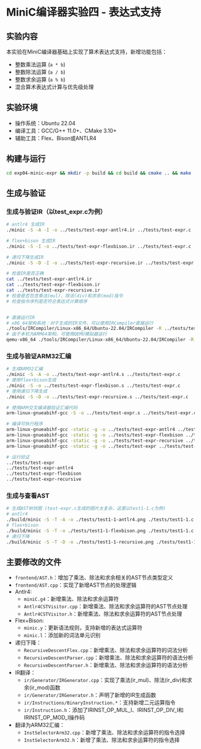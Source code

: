 # MiniC编译器实验四 - 表达式支持

## 实验内容

本实验在MiniC编译器基础上实现了算术表达式支持，新增功能包括：
- 整数乘法运算 (`a * b`)
- 整数除法运算 (`a / b`)
- 整数求余运算 (`a % b`)
- 混合算术表达式计算与优先级处理

## 实验环境

- 操作系统：Ubuntu 22.04
- 编译工具：GCC/G++ 11.0+、CMake 3.10+
- 辅助工具：Flex、Bison或ANTLR4

## 构建与运行

```bash
cd exp04-minic-expr && mkdir -p build && cd build && cmake .. && make -j4
```

## 生成与验证

### 生成与验证IR（以test_expr.c为例）

```bash
# antlr4 生成IR
./minic -S -A -I -o ../tests/test-expr-antlr4.ir ../tests/test-expr.c

# flex+bison 生成IR
./minic -S -I -o ../tests/test-expr-flexbison.ir ../tests/test-expr.c

# 递归下降生成IR
./minic -S -D -I -o ../tests/test-expr-recursive.ir ../tests/test-expr.c

# 检查IR是否正确
cat ../tests/test-expr-antlr4.ir
cat ../tests/test-expr-flexbison.ir
cat ../tests/test-expr-recursive.ir
# 检查是否包含乘法(mul)、除法(div)和求余(mod)指令
# 检查指令序列是否符合表达式计算顺序


# 直接运行IR
# x86_64架构系统：对于生成的IR文件，可以使用IRCompiler直接运行
./tools/IRCompiler/Linux-x86_64/Ubuntu-22.04/IRCompiler -R ../tests/test-expr-antlr4.ir
# 由于本机为ARM64架构，可使用QEMU模拟器运行
qemu-x86_64 ./tools/IRCompiler/Linux-x86_64/Ubuntu-22.04/IRCompiler -R ../tests/test-expr-antlr4.ir
```


### 生成与验证ARM32汇编

```bash
# 生成ARM32汇编
./minic -S -A -o ../tests/test-expr-antlr4.s ../tests/test-expr.c
# 使用flex+bison生成
./minic -S -o ../tests/test-expr-flexbison.s ../tests/test-expr.c
# 使用递归下降生成
./minic -S -D -o ../tests/test-expr-recursive.s ../tests/test-expr.c

# 使用ARM交叉编译器验证汇编代码
arm-linux-gnueabihf-gcc -S -o ../tests/test-expr.s ../tests/test-expr.c

# 编译可执行程序
arm-linux-gnueabihf-gcc -static -g -o ../tests/test-expr-antlr4 ../tests/test-expr-antlr4.s
arm-linux-gnueabihf-gcc -static -g -o ../tests/test-expr-flexbison ../tests/test-expr-flexbison.s
arm-linux-gnueabihf-gcc -static -g -o ../tests/test-expr-recursive ../tests/test-expr-recursive.s
arm-linux-gnueabihf-gcc -static -g -o ../tests/test-expr ../tests/test-expr.s

# 运行验证
../tests/test-expr
../tests/test-expr-antlr4
../tests/test-expr-flexbison
../tests/test-expr-recursive
```

### 生成与查看AST

```bash
# 生成AST树状图 (test-expr.c生成的图片太复杂，这里以test1-1.c为例)
# antlr4
./build/minic -S -T -A -o ./tests/test1-1-antlr4.png ./tests/test1-1.c
# flex+bison
./build/minic -S -T -o ./tests/test1-1-flexbison.png ./tests/test1-1.c
# 递归下降
./build/minic -S -T -D -o ./tests/test1-1-recursive.png ./tests/test1-1.c
```

## 主要修改的文件

- `frontend/AST.h`：增加了乘法、除法和求余相关的AST节点类型定义
- `frontend/AST.cpp`：实现了新增AST节点的处理逻辑
- Antlr4:
  - `miniC.g4`：新增乘法、除法和求余运算符
  - `Antlr4CSTVisitor.cpp`：新增乘法、除法和求余运算符的AST节点处理
  - `Antlr4CSTVisitor.h`：新增乘法、除法和求余运算符的AST节点处理
- Flex+Bison:
  - `minic.y`：更新语法规则，支持新增的表达式运算符
  - `minic.l`：添加新的词法单元识别
- 递归下降：
  - `RecursiveDescentFlex.cpp`：新增乘法、除法和求余运算符的词法分析
  - `RecursiveDescentParser.cpp`：新增乘法、除法和求余运算符的语法分析
  - `RecursiveDescentParser.h`：新增乘法、除法和求余运算符的语法分析
- IR翻译：
  - `ir/Generator/IRGenerator.cpp`：实现了乘法(ir_mul)、除法(ir_div)和求余(ir_mod)函数
  - `ir/Generator/IRGenerator.h`：声明了新增的IR生成函数
  - `ir/Instructions/BinaryInstruction.*`：支持新增二元运算指令
  - `ir/Instruction.h`：添加了IRINST_OP_MUL_I、IRINST_OP_DIV_I和IRINST_OP_MOD_I操作码
- 翻译为ARM32汇编：
  - `InstSelectorArm32.cpp`：新增了乘法、除法和求余运算符的指令选择
  - `InstSelectorArm32.h`：新增了乘法、除法和求余运算符的指令选择

